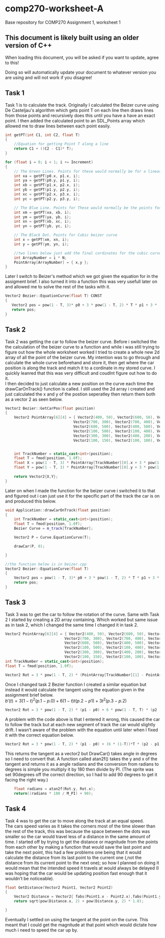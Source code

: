 # comp270-worksheet-A
Base repository for COMP270 Assignment 1, worksheet 1

## This document is likely built using an older version of C++
When loading this document, you will be asked if you want to update, agree to this!

Doing so will automatically update your document to whatever version you are using and will not work if you disagree!
## Task 1
Task 1 is to calculate the track. Originally I calculated the Beizer curve using De Casteljau's algorithm which gets point T on each line then draws lines from those points and recursively does this until you have a have an exact point. I then added the calculated point to an SDL_Points array which allowed me to draw lines between each point easily.
```c++
int getPT(int C1, int C2, float T)
{
	//Equation for getting Point T along a line
	return C1 + ((C2 - C1)* T);
}
```
```c++
for (float i = 0; i < 1; i += Increment)
{
	// The Green Lines. Points for these would normally be for a linear Beizer curve
	int xa = getPT(p0.x, p1.x, i);
	int ya = getPT(p0.y, p1.y, i);
	int xb = getPT(p1.x, p2.x, i);
	int yb = getPT(p1.y, p2.y, i);
	int xc = getPT(p2.x, p3.x, i);
	int yc = getPT(p2.y, p3.y, i);

	// The Blue Line. Points for These would normally be the points for a Quadratic beizer curve
	int xm = getPT(xa, xb, i);
	int ym = getPT(ya, yb, i);
	int xn = getPT(xb, xc, i);
	int yn = getPT(yb, yc, i);

	// The Black Dot. Points for Cubic beizer curve
	int x = getPT(xm, xn, i);
	int y = getPT(ym, yn, i);

	//two lines below just add the final cordinates for the cubic curve to an array.
	int ArrayNumber = i * N;
	PointArray[ArrayNumber] = { x,y };
}
```
   
   
Later I switch to Beizer's method which we got given the equation for in the assigment brief. I also turned it into a function this was very usefull later on and allowed me to solve the rest of the tasks with it.  
 ```C++
 Vector2 Bezier::EquationCurve(float T) CONST
{
	Vector2 pos = pow(1 - T, 3)* p0 + 3 * pow(1 - T, 2) * T * p1 + 3 * (1.0 - T) * pow(T, 2) * p2 + pow(T, 3) * p3;
	return pos;
}
```

## Task 2
Task 2 was getting the car to follow the beizer curve. Before i switched the the calculation of the beizer curve to a function and while i was still trying to figure out how the whole worksheet worked I tried to create a whole new 2d array of all the point of the beizer curve. My intention was to go through and calculate the whole curve beforehand and store it, then get where the car position is along the track and match it to a cordinate in my stored curve. I quickly leanred that this was very difficult and coudlnt figure out how to do it.   
I then decided to just calculate a new position on the curve each time the drawCarOnTrack() function is called. I still used the 2d array i created and just calculated the x and y of the postion seperatley then return them both as a vector 2 as seen below.
```c++
Vector2 Bezier::GetCarPos(float position)
{
	Vector2 PointArray[6][4] = { Vector2(400, 50), Vector2(600, 50), Vector2(700, 100), Vector2(700, 300),
							   Vector2(700, 300), Vector2(700, 400), Vector2(700, 500), Vector2(600, 500),
							   Vector2(600, 500), Vector2(400, 500), Vector2(100, 600), Vector2(100, 500),
							   Vector2(100, 500), Vector2(100, 400), Vector2(200, 400), Vector2(300, 300),
							   Vector2(300, 300), Vector2(400, 200), Vector2(100, 200), Vector2(100, 150),
							   Vector2(100, 150), Vector2(100, 100), Vector2(200, 50), Vector2(400, 50) };


	int TrackNumber = static_cast<int>(position);
	float T = fmod(position, 1.0f);
	float X = pow(1 - T, 3) * PointArray[TrackNumber][0].x + 3 * pow(1 - T, 2) * T * PointArray[TrackNumber][1].x + 3 * (1.0 - T) * pow(T, 2) * 	PointArray[TrackNumber][2].x + pow(T, 3) * PointArray[TrackNumber][3].x;
	float Y = pow(1 - T, 3) * PointArray[TrackNumber][0].y + 3 * pow(1 - T, 2) * T * PointArray[TrackNumber][1].y + 3 * (1.0 - T) * pow(T, 2) * PointArray[TrackNumber][2].y + pow(T, 3) * PointArray[TrackNumber][3].y;
		
	return Vector2{X,Y};
}
```
Later on when I made the function for the beizer curve i switched it to that and figured out i can just use it for the specific part of the track the car is on and produced this below.
```c++
void Application::drawCarOnTrack(float position)
{
	int TrackNumber = static_cast<int>(position);
	float T = fmod(position, 1.0f);
	Bezier Curve = m_track[TrackNumber];

	Vector2 P = Curve.EquationCurve(T);

	drawCar(P, 0);

}

//the function below is in beizer.cpp
Vector2 Bezier::EquationCurve(float T)
{
	Vector2 pos = pow(1 - T, 3)* p0 + 3 * pow(1 - T, 2) * T * p1 + 3 * (1.0 - T) * pow(T, 2) * p2 + pow(T, 3) * p3;
	return pos;
}
```

## Task 3
Task 3 was to get the car to follow the rotation of the curve. 
Same with Task 2 I started by creating a 2D array containing. Which worked but same issue as in task 2, which I changed the same time I changed it in task 2.
```c++
Vector2 PointArray[6][4] = { Vector2(400, 50), Vector2(600, 50), Vector2(700, 100), Vector2(700, 300),
						   Vector2(700, 300), Vector2(700, 400), Vector2(700, 500), Vector2(600, 500),
						   Vector2(600, 500), Vector2(400, 500), Vector2(100, 600), Vector2(100, 500),
						   Vector2(100, 500), Vector2(100, 400), Vector2(200, 400), Vector2(300, 300),
						   Vector2(300, 300), Vector2(400, 200), Vector2(100, 200), Vector2(100, 150),
						   Vector2(100, 150), Vector2(100, 100), Vector2(200, 50), Vector2(400, 50) };
int TrackNumber = static_cast<int>(position);
float T = fmod(position, 1.0f);

Vector2 Rot = 3 * pow(1 - T, 2) * (PointArray[TrackNumber][1] - PointArray[TrackNumber][0]) + 6 * pow(1 - T, T) * (PointArray[TrackNumber][2] - PointArray[TrackNumber][1]) + pow(3 * T, 2) * (PointArray[TrackNumber][3] - PointArray[TrackNumber][2]);
```
   
Once I changed task 2 Bezier function I created  a similar equation but instead it would calculate the tangent using the equation given in the assignment brief below.  
$b'(t)=3(1-t)^2(p.1-p.0)+6(1-t)t(p.2-p1)+3t^2(p.3-p.2)$
```c++
Vector2 Rot = 3 * pow(1 - T, 2) * (p1 - p0) + 6 * pow(1 - T, T) * (p2 - p1) + pow(3 * T, 2) * (p3 - p2);
```
   
A problem with the code above is that I entered it wrong, this caused the car to follow the track but at each new segment of track the car would slightly drift. I wasn’t aware of the problem with the equation until later when I fixed it with the correct equation below.
```c++
Vector2 Rot = 3 * pow(1 - T, 2) * (p1 - p0) + (6 * (1-T))*T * (p2 - p1) + 3 * pow(T, 2) * (p3 - p2);
```
   
This returns the tangent as a vector2 but DrawCar() takes angle in degrees so I need to convert that. A function called atan2f() takes the y and x of the tangent and returns it as a angle radians and the conversion from radians to degrees is simple you multiply it by 180 then divide by PI. (The sprite was set 90degrees off the correct direction, so I had to add 90 degrees to get it facing the right way.)
```c++
	float radians = atan2f(Rot.y, Rot.x);
	return((radians * 180 / M_PI) + 90);
```


## Task 4
Task 4 was to get the car to move along the track at an equal speed.  
The cars speed varies as it takes the corners most of the time slower than the rest of the track, this was because the space between the dots was smaller so the car would travel less of a distance in the same amount of time.
I started off by trying to get the distance or magnitude from the points from each other by making a function that would save the last point and take the next point, this had a few problems one being that it would calculate the distance from its last point to the current one (,not the distance from its current point to the next one); so how I planned on doing it would mean that the intended speed it travels at would always be delayed (I was hoping that the car would be updating position fast enough that it wouldn’t be noticeable).
```c++
float GetDistance(Vector2 Point1, Vector2 Point2) 
{
	Vector2 Distance = Vector2{ fabs(Point1.x - Point2.x),fabs(Point1.y - Point2.y) };
	return sqrt(pow(Distance.x, 2) + pow(Distance.y, 2) * 1.0);

}
```
  
Eventually I settled on using the tangent at the point on the curve. This meant that I could get the magnitude at that point which would dictate how much i need to speed the car up by.

